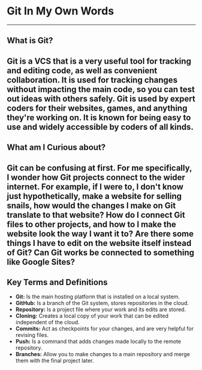 # Git In My Own Words
---

## What is Git?
Git is a VCS that is a very useful tool for tracking and editing code, as well as convenient collaboration. It is used for tracking changes without impacting the main code, so you can test out ideas with others safely. Git is used by expert coders for their websites, games, and anything they're working on. It is known for being easy to use and widely accessible by coders of all kinds.
---
## What am I Curious about?
Git can be confusing at first. For me specifically, I wonder how Git projects connect to the wider internet. For example, if I were to, I don't know just hypothetically, make a website for selling snails, how would the changes I make on Git translate to that website? How do I connect Git files to other projects, and how to I make the website look the way I want it to? Are there some things I have to edit on the website itself instead of Git? Can Git works be connected to something like Google Sites?
---
## Key Terms and Definitions
* __Git:__ Is the main hosting platform that is installed on a local system.
* __GitHub:__ Is a branch of the Git system, stores repositories in the cloud.
* __Repository:__ Is a project file where your work and its edits are stored.
* __Cloning:__ Creates a local copy of your work that can be edited independent of the cloud.
* __Commits:__ Act as checkpoints for your changes, and are very helpful for revising files.
* __Push:__ Is a command that adds changes made locally to the remote repository.
* __Branches:__ Allow you to make changes to a main repository and merge them with the final project later.
